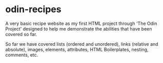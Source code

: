 # odin-recipes
A very basic recipe website as my first HTML project through 'The Odin Project' designed to help me demonstrate the abilities that have been covered so far.

So far we have covered lists (ordered and unordered), links (relative and absolute), images, elements, attributes, HTML Boilerplates, nesting, comments, etc.
